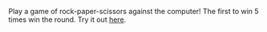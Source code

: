 Play a game of rock-paper-scissors against the computer! The first to win 5 times win the round. Try it out [here](https://captaincustard.github.io/rock-paper-scissors/).